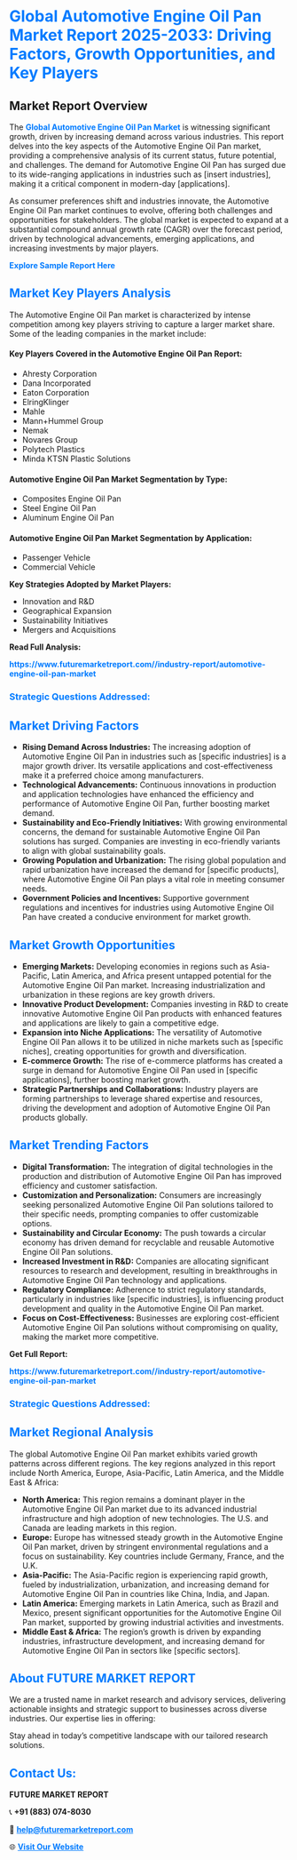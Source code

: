 <h1 style="color: #007BFF;">Global Automotive Engine Oil Pan Market Report 2025-2033: Driving Factors, Growth Opportunities, and Key Players</h1>

<section id="overview">
<h2>Market Report Overview</h2>
<p>The <a href="https://www.futuremarketreport.com//industry-report/automotive-engine-oil-pan-market" style="color: #007BFF; text-decoration: none;"><strong>Global Automotive Engine Oil Pan Market</strong></a> is witnessing significant growth, driven by increasing demand across various industries. This report delves into the key aspects of the Automotive Engine Oil Pan market, providing a comprehensive analysis of its current status, future potential, and challenges. The demand for Automotive Engine Oil Pan has surged due to its wide-ranging applications in industries such as [insert industries], making it a critical component in modern-day [applications].</p>
<p>As consumer preferences shift and industries innovate, the Automotive Engine Oil Pan market continues to evolve, offering both challenges and opportunities for stakeholders. The global market is expected to expand at a substantial compound annual growth rate (CAGR) over the forecast period, driven by technological advancements, emerging applications, and increasing investments by major players.</p>
</section>

<section id="overview">
<p><a href="https://www.futuremarketreport.com//request-sample/reportId=84936" style="color: #007BFF; text-decoration: none;"><strong>Explore Sample Report Here</strong></a></p>
</section>

<section id="key-players">
<h2 style="color: #007BFF;">Market Key Players Analysis</h2>
<p>The Automotive Engine Oil Pan market is characterized by intense competition among key players striving to capture a larger market share. Some of the leading companies in the market include:</p>
<h4>Key Players Covered in the Automotive Engine Oil Pan Report:</h4>
<ul><li>Ahresty Corporation</li><li>Dana Incorporated</li><li>Eaton Corporation</li><li>ElringKlinger</li><li>Mahle</li><li>Mann+Hummel Group</li><li>Nemak</li><li>Novares Group</li><li>Polytech Plastics</li><li>Minda KTSN Plastic Solutions</li></ul>
<h4>Automotive Engine Oil Pan Market Segmentation by Type:</h4>
<ul><li>Composites Engine Oil Pan</li><li>Steel Engine Oil Pan</li><li>Aluminum Engine Oil Pan</li></ul>

<h4>Automotive Engine Oil Pan Market Segmentation by Application:</h4>
<ul><li>Passenger Vehicle</li><li>Commercial Vehicle</li></ul>
<p><strong>Key Strategies Adopted by Market Players:</strong></p>
<ul>
<li>Innovation and R&D</li>
<li>Geographical Expansion</li>
<li>Sustainability Initiatives</li>
<li>Mergers and Acquisitions</li>
</ul>
</section>

<section>
<p><strong>Read Full Analysis: </strong></p><a href="https://www.futuremarketreport.com//industry-report/automotive-engine-oil-pan-market" style="color: #007BFF; text-decoration: none;"><strong>https://www.futuremarketreport.com//industry-report/automotive-engine-oil-pan-market</strong></a>
<h3 style="color: #007BFF;">Strategic Questions Addressed:</h3>
</section>

<section id="driving-factors">
<h2 style="color: #007BFF;">Market Driving Factors</h2>
<ul>
<li><strong>Rising Demand Across Industries:</strong> The increasing adoption of Automotive Engine Oil Pan in industries such as [specific industries] is a major growth driver. Its versatile applications and cost-effectiveness make it a preferred choice among manufacturers.</li>
<li><strong>Technological Advancements:</strong> Continuous innovations in production and application technologies have enhanced the efficiency and performance of Automotive Engine Oil Pan, further boosting market demand.</li>
<li><strong>Sustainability and Eco-Friendly Initiatives:</strong> With growing environmental concerns, the demand for sustainable Automotive Engine Oil Pan solutions has surged. Companies are investing in eco-friendly variants to align with global sustainability goals.</li>
<li><strong>Growing Population and Urbanization:</strong> The rising global population and rapid urbanization have increased the demand for [specific products], where Automotive Engine Oil Pan plays a vital role in meeting consumer needs.</li>
<li><strong>Government Policies and Incentives:</strong> Supportive government regulations and incentives for industries using Automotive Engine Oil Pan have created a conducive environment for market growth.</li>
</ul>
</section>

<section id="growth-opportunities">
<h2 style="color: #007BFF;">Market Growth Opportunities</h2>
<ul>
<li><strong>Emerging Markets:</strong> Developing economies in regions such as Asia-Pacific, Latin America, and Africa present untapped potential for the Automotive Engine Oil Pan market. Increasing industrialization and urbanization in these regions are key growth drivers.</li>
<li><strong>Innovative Product Development:</strong> Companies investing in R&D to create innovative Automotive Engine Oil Pan products with enhanced features and applications are likely to gain a competitive edge.</li>
<li><strong>Expansion into Niche Applications:</strong> The versatility of Automotive Engine Oil Pan allows it to be utilized in niche markets such as [specific niches], creating opportunities for growth and diversification.</li>
<li><strong>E-commerce Growth:</strong> The rise of e-commerce platforms has created a surge in demand for Automotive Engine Oil Pan used in [specific applications], further boosting market growth.</li>
<li><strong>Strategic Partnerships and Collaborations:</strong> Industry players are forming partnerships to leverage shared expertise and resources, driving the development and adoption of Automotive Engine Oil Pan products globally.</li>
</ul>
</section>

<section id="trending-factors">
<h2 style="color: #007BFF;">Market Trending Factors</h2>
<ul>
<li><strong>Digital Transformation:</strong> The integration of digital technologies in the production and distribution of Automotive Engine Oil Pan has improved efficiency and customer satisfaction.</li>
<li><strong>Customization and Personalization:</strong> Consumers are increasingly seeking personalized Automotive Engine Oil Pan solutions tailored to their specific needs, prompting companies to offer customizable options.</li>
<li><strong>Sustainability and Circular Economy:</strong> The push towards a circular economy has driven demand for recyclable and reusable Automotive Engine Oil Pan solutions.</li>
<li><strong>Increased Investment in R&D:</strong> Companies are allocating significant resources to research and development, resulting in breakthroughs in Automotive Engine Oil Pan technology and applications.</li>
<li><strong>Regulatory Compliance:</strong> Adherence to strict regulatory standards, particularly in industries like [specific industries], is influencing product development and quality in the Automotive Engine Oil Pan market.</li>
<li><strong>Focus on Cost-Effectiveness:</strong> Businesses are exploring cost-efficient Automotive Engine Oil Pan solutions without compromising on quality, making the market more competitive.</li>
</ul>
</section>

<section>
<p><strong>Get Full Report: </strong></p><a href="https://www.futuremarketreport.com//industry-report/automotive-engine-oil-pan-market" style="color: #007BFF; text-decoration: none;"><strong>https://www.futuremarketreport.com//industry-report/automotive-engine-oil-pan-market</strong></a>
<h3 style="color: #007BFF;">Strategic Questions Addressed:</h3>
</section>


<section id="regional-analysis">
<h2 style="color: #007BFF;">Market Regional Analysis</h2>
<p>The global Automotive Engine Oil Pan market exhibits varied growth patterns across different regions. The key regions analyzed in this report include North America, Europe, Asia-Pacific, Latin America, and the Middle East & Africa:</p>
<ul>
<li><strong>North America:</strong> This region remains a dominant player in the Automotive Engine Oil Pan market due to its advanced industrial infrastructure and high adoption of new technologies. The U.S. and Canada are leading markets in this region.</li>
<li><strong>Europe:</strong> Europe has witnessed steady growth in the Automotive Engine Oil Pan market, driven by stringent environmental regulations and a focus on sustainability. Key countries include Germany, France, and the U.K.</li>
<li><strong>Asia-Pacific:</strong> The Asia-Pacific region is experiencing rapid growth, fueled by industrialization, urbanization, and increasing demand for Automotive Engine Oil Pan in countries like China, India, and Japan.</li>
<li><strong>Latin America:</strong> Emerging markets in Latin America, such as Brazil and Mexico, present significant opportunities for the Automotive Engine Oil Pan market, supported by growing industrial activities and investments.</li>
<li><strong>Middle East & Africa:</strong> The region’s growth is driven by expanding industries, infrastructure development, and increasing demand for Automotive Engine Oil Pan in sectors like [specific sectors].</li>
</ul>
</section>

<footer>
<h2 style="color: #007BFF;">About FUTURE MARKET REPORT</h2>
<p>We are a trusted name in market research and advisory services, delivering actionable insights and strategic support to businesses across diverse industries. Our expertise lies in offering:</p>

<p>Stay ahead in today’s competitive landscape with our tailored research solutions.</p>

<h2 style="color: #007BFF;">Contact Us:</h2>
<p><strong>FUTURE MARKET REPORT</strong></p>
<p>📞 <strong>+91 (883) 074-8030</strong></p>
<p>📧 <strong><a href="mailto:help@futuremarketreport.com" style="color: #007BFF;">help@futuremarketreport.com</a></strong></p>
<p>🌐 <strong><a href="https://www.futuremarketreport.com/" style="color: #007BFF;">Visit Our Website</a></strong></p>
</footer>